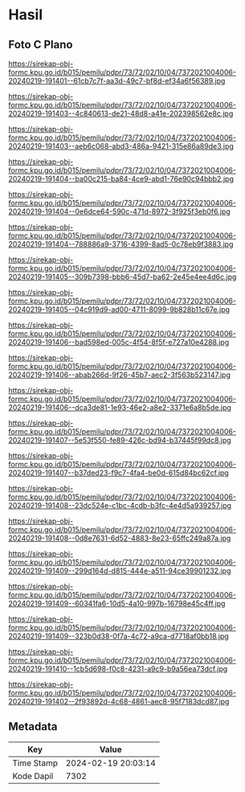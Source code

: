 # Hasil

## Foto C Plano

https://sirekap-obj-formc.kpu.go.id/b015/pemilu/pdpr/73/72/02/10/04/7372021004006-20240219-191401--61cb7c7f-aa3d-49c7-bf8d-ef34a6f56389.jpg

https://sirekap-obj-formc.kpu.go.id/b015/pemilu/pdpr/73/72/02/10/04/7372021004006-20240219-191403--4c840613-de21-48d8-a41e-202398562e8c.jpg

https://sirekap-obj-formc.kpu.go.id/b015/pemilu/pdpr/73/72/02/10/04/7372021004006-20240219-191403--aeb6c068-abd3-486a-9421-315e86a89de3.jpg

https://sirekap-obj-formc.kpu.go.id/b015/pemilu/pdpr/73/72/02/10/04/7372021004006-20240219-191404--ba00c215-ba84-4ce9-abd1-76e90c94bbb2.jpg

https://sirekap-obj-formc.kpu.go.id/b015/pemilu/pdpr/73/72/02/10/04/7372021004006-20240219-191404--0e6dce64-590c-471d-8972-3f925f3eb0f6.jpg

https://sirekap-obj-formc.kpu.go.id/b015/pemilu/pdpr/73/72/02/10/04/7372021004006-20240219-191404--788886a9-3716-4399-8ad5-0c78eb9f3883.jpg

https://sirekap-obj-formc.kpu.go.id/b015/pemilu/pdpr/73/72/02/10/04/7372021004006-20240219-191405--309b7398-bbb6-45d7-ba62-2e45e4ee4d6c.jpg

https://sirekap-obj-formc.kpu.go.id/b015/pemilu/pdpr/73/72/02/10/04/7372021004006-20240219-191405--04c919d9-ad00-4711-8099-9b828b11c67e.jpg

https://sirekap-obj-formc.kpu.go.id/b015/pemilu/pdpr/73/72/02/10/04/7372021004006-20240219-191406--bad598ed-005c-4f54-8f5f-e727a10e4288.jpg

https://sirekap-obj-formc.kpu.go.id/b015/pemilu/pdpr/73/72/02/10/04/7372021004006-20240219-191406--abab266d-9f26-45b7-aec2-3f563b523147.jpg

https://sirekap-obj-formc.kpu.go.id/b015/pemilu/pdpr/73/72/02/10/04/7372021004006-20240219-191406--dca3de81-1e93-46e2-a8e2-3371e6a8b5de.jpg

https://sirekap-obj-formc.kpu.go.id/b015/pemilu/pdpr/73/72/02/10/04/7372021004006-20240219-191407--5e53f550-fe89-426c-bd94-b37445f99dc8.jpg

https://sirekap-obj-formc.kpu.go.id/b015/pemilu/pdpr/73/72/02/10/04/7372021004006-20240219-191407--b37ded23-f9c7-4fa4-be0d-615d84bc62cf.jpg

https://sirekap-obj-formc.kpu.go.id/b015/pemilu/pdpr/73/72/02/10/04/7372021004006-20240219-191408--23dc524e-c1bc-4cdb-b3fc-4e4d5a939257.jpg

https://sirekap-obj-formc.kpu.go.id/b015/pemilu/pdpr/73/72/02/10/04/7372021004006-20240219-191408--0d8e7631-6d52-4883-8e23-65ffc249a87a.jpg

https://sirekap-obj-formc.kpu.go.id/b015/pemilu/pdpr/73/72/02/10/04/7372021004006-20240219-191409--299d164d-d815-444e-a511-94ce39901232.jpg

https://sirekap-obj-formc.kpu.go.id/b015/pemilu/pdpr/73/72/02/10/04/7372021004006-20240219-191409--60341fa6-10d5-4a10-997b-16798e45c4ff.jpg

https://sirekap-obj-formc.kpu.go.id/b015/pemilu/pdpr/73/72/02/10/04/7372021004006-20240219-191409--323b0d38-0f7a-4c72-a9ca-d7718af0bb18.jpg

https://sirekap-obj-formc.kpu.go.id/b015/pemilu/pdpr/73/72/02/10/04/7372021004006-20240219-191410--1cb5d698-f0c8-4231-a9c9-b9a56ea73dcf.jpg

https://sirekap-obj-formc.kpu.go.id/b015/pemilu/pdpr/73/72/02/10/04/7372021004006-20240219-191402--2f93892d-4c68-4861-aec8-95f7183dcd87.jpg


## Metadata

| Key        | Value               |
| ---------- | ------------------- |
| Time Stamp | 2024-02-19 20:03:14 |
| Kode Dapil | 7302                |



